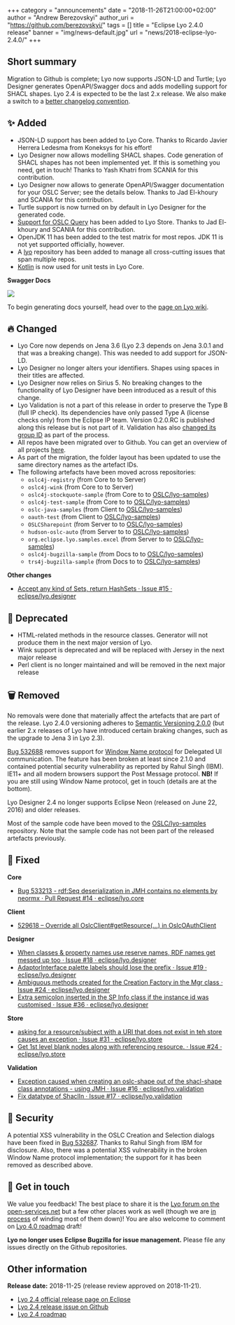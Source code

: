 +++
category = "announcements"
date = "2018-11-26T21:00:00+02:00"
author = "Andrew Berezovskyi"
author_uri = "https://github.com/berezovskyi/"
tags = []
title = "Eclipse Lyo 2.4.0 release"
banner = "img/news-default.jpg"
url = "news/2018-eclipse-lyo-2.4.0/"
+++

## Short summary

Migration to Github is complete; Lyo now supports JSON-LD and Turtle; Lyo Designer generates OpenAPI/Swagger docs and adds modelling support for SHACL shapes. Lyo 2.4 is expected to be the last 2.x release. We also make a switch to a [better changelog convention](https://keepachangelog.com/en/1.0.0/).


## ✨ Added

- JSON-LD support has been added to Lyo Core. Thanks to Ricardo Javier Herrera Ledesma from Koneksys for his effort!
- Lyo Designer now allows modelling SHACL shapes. Code generation of SHACL shapes has not been implemented yet. If this is something you need, get in touch! Thanks to Yash Khatri from SCANIA for this contribution.
- Lyo Designer now allows to generate OpenAPI/Swagger documentation for your OSLC Server; see the details below. Thanks to Jad El-khoury and SCANIA for this contribution.
- Turtle support is now turned on by default in Lyo Designer for the generated code.
- [Support for OSLC Query](https://github.com/eclipse/lyo.store/issues/28) has been added to Lyo Store. Thanks to Jad El-khoury and SCANIA for this contribution.
- OpenJDK 11 has been added to the test matrix for most repos. JDK 11 is not yet supported officially, however.
- A [lyo](https://github.com/eclipse/lyo) repository has been added to manage all cross-cutting issues that span multiple repos.
- [Kotlin](https://kotlinlang.org) is now used for unit tests in Lyo Core.

**Swagger Docs**

![](/img/news/2018-lyo_2.4.0_swagger.png)

To begin generating docs yourself, head over to the [page on Lyo wiki](https://wiki.eclipse.org/Lyo/creating_OSLC4J_project#OpenApi.2FSwagger_Support_.28Optional.29).

## 🔥 Changed

- Lyo Core now depends on Jena 3.6 (Lyo 2.3 depends on Jena 3.0.1 and that was a breaking change). This was needed to add support for JSON-LD.
- Lyo Designer no longer alters your identifiers. Shapes using spaces in their titles are affected.
- Lyo Designer now relies on Sirius 5. No breaking changes to the functionality of Lyo Designer have been introduced as a result of this change.
- Lyo Validation is not a part of this release in order to preserve the Type B (full IP check). Its dependencies have only passed Type A (license checks only) from the Eclipse IP team. Version 0.2.0.RC is published along this release but is not part of it. Validation has also [changed its group ID](https://github.com/eclipse/lyo.validation/issues/24) as part of the process.
- All repos have been migrated over to Github. You can get an overview of all projects [here](https://github.com/eclipse/lyo).
- As part of the migration, the folder layout has been updated to use the same directory names as the artefact IDs.
- The following artefacts have been moved across repositories:
    - `oslc4j-registry` (from Core to to Server)
    - `oslc4j-wink` (from Core to to Server)
    - `oslc4j-stockquote-sample` (from Core to to [OSLC/lyo-samples](https://github.com/OSLC/lyo-samples))
    - `oslc4j-test-sample` (from Core to to [OSLC/lyo-samples](https://github.com/OSLC/lyo-samples))
    - `oslc-java-samples` (from Client to [OSLC/lyo-samples](https://github.com/OSLC/lyo-samples))
    - `oauth-test` (from Client to [OSLC/lyo-samples](https://github.com/OSLC/lyo-samples))
    - `OSLCSharepoint` (from Server to to [OSLC/lyo-samples](https://github.com/OSLC/lyo-samples))
    - `hudson-oslc-auto` (from Server to to [OSLC/lyo-samples](https://github.com/OSLC/lyo-samples))
    - `org.eclipse.lyo.samples.excel` (from Server to to [OSLC/lyo-samples](https://github.com/OSLC/lyo-samples))
    - `oslc4j-bugzilla-sample` (from Docs to to [OSLC/lyo-samples](https://github.com/OSLC/lyo-samples))
    - `trs4j-bugzilla-sample` (from Docs to to [OSLC/lyo-samples](https://github.com/OSLC/lyo-samples))

**Other changes**

- [Accept any kind of Sets, return HashSets · Issue #15 · eclipse/lyo.designer](https://github.com/eclipse/lyo.designer/issues/15)

## 👋 Deprecated

- HTML-related methods in the resource classes. Generator will not produce them in the next major version of Lyo.
- Wink support is deprecated and will be replaced with Jersey in the next major release
- Perl client is no longer maintained and will be removed in the next major release


## 🗑️ Removed

No removals were done that materially affect the artefacts that are part of the release. Lyo 2.4.0 versioning adheres to [Semantic Versioning 2.0.0](https://semver.org) (but earlier 2.x releases of Lyo have introduced certain braking changes, such as the upgrade to Jena 3 in Lyo 2.3).

[Bug 532688](https://bugs.eclipse.org/bugs/show_bug.cgi?id=532688) removes support for [Window Name protocol](https://archive.open-services.net/wiki/core/Delegated-User-Interface-Dialogs-3.0/#Window-Name-Protocol) for Delegated UI communication. The feature has been broken at least since 2.1.0 and contained potential security vulnerability as reported by Rahul Singh (IBM). IE11+ and all modern browsers support the Post Message protocol. **NB!** If you are still using Window Name protocol, get in touch (details are at the bottom).

Lyo Designer 2.4 no longer supports Eclipse Neon (released on June 22, 2016) and older releases.

Most of the sample code have been moved to the [OSLC/lyo-samples](https://github.com/OSLC/lyo-samples) repository. Note that the sample code has not been part of the released artefacts previously.

## 🐜 Fixed

**Core**

- [Bug 533213 - rdf:Seq deserialization in JMH contains no elements by neormx · Pull Request #14 · eclipse/lyo.core](https://github.com/eclipse/lyo.core/pull/14)

**Client**

- [529618 – Override all OslcClient#getResource(...) in OslcOAuthClient](https://bugs.eclipse.org/bugs/show_bug.cgi?id=529618)

**Designer**

- [When classes & property names use reserve names, RDF names get messed up too · Issue #18 · eclipse/lyo.designer](https://github.com/eclipse/lyo.designer/issues/18)
- [AdaptorInterface palette labels should lose the prefix · Issue #19 · eclipse/lyo.designer](https://github.com/eclipse/lyo.designer/issues/19)
- [Ambiguous methods created for the Creation Factory in the Mgr class · Issue #24 · eclipse/lyo.designer](https://github.com/eclipse/lyo.designer/issues/24)
- [Extra semicolon inserted in the SP Info class if the instance id was customised · Issue #36 · eclipse/lyo.designer](https://github.com/eclipse/lyo.designer/issues/36)

**Store**

- [asking for a resource/subject with a URI that does not exist in teh store causes an exception · Issue #31 · eclipse/lyo.store](https://github.com/eclipse/lyo.store/issues/31)
- [Get 1st level blank nodes along with referencing resource. · Issue #24 · eclipse/lyo.store](https://github.com/eclipse/lyo.store/issues/24)

**Validation**

- [Exception caused when creating an oslc-shape out of the shacl-shape class annotations - using JMH · Issue #16 · eclipse/lyo.validation](https://github.com/eclipse/lyo.validation/issues/16)
- [Fix datatype of ShaclIn · Issue #17 · eclipse/lyo.validation](https://github.com/eclipse/lyo.validation/issues/17)

## 🔐 Security

A potential XSS vulnerability in the OSLC Creation and Selection dialogs have been fixed in [Bug 532687](https://bugs.eclipse.org/bugs/show_bug.cgi?id=532687). Thanks to Rahul Singh from IBM for disclosure. Also, there was a potential XSS vulnerability in the broken Window Name protocol implementation; the support for it has been removed as described above.

## 🙋 Get in touch

We value you feedback! The best place to share it is the [Lyo forum on the open-services.net](https://forum.open-services.net/c/sdks/lyo) but a few other places work as well (though we are [in process](https://github.com/eclipse/lyo/issues/6) of winding most of them down)! You are also welcome to comment on [Lyo 4.0 roadmap](https://docs.google.com/document/d/1sPEuunUqg2PKt7GYCACv1IdCIAeZl6vVeDf2vwiNgy8/edit?usp=sharing) draft!

**Lyo no longer uses Eclipse Bugzilla for issue management.** Please file any issues directly on the Github repositories.

## Other information

**Release date:** 2018-11-25 (release review approved on 2018-11-21).

- [Lyo 2.4 official release page on Eclipse](https://projects.eclipse.org/projects/technology.lyo/releases/2.4.0)
- [Lyo 2.4 release issue on Github](https://github.com/eclipse/lyo/issues/2)
- [Lyo 2.4 roadmap](https://docs.google.com/document/d/e/2PACX-1vQhT2IE6F13TCsSK-WHwwSIYDWRiktaw9qwjmGow9TGc0VraoNhEbWmyc9QEeSPhW-SBDIKdXhwhdTO/pub)